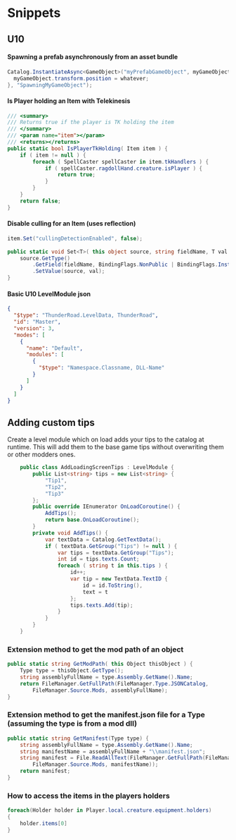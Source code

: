 # Snippets


## U10


#### Spawning a prefab asynchronously from an asset bundle


```csharp
Catalog.InstantiateAsync<GameObject>("myPrefabGameObject", myGameObject => {
  myGameObject.transform.position = whatever;
}, "SpawningMyGameObject");
```

#### Is Player holding an Item with Telekinesis
```csharp
/// <summary>
/// Returns true if the player is TK holding the item
/// </summary>
/// <param name="item"></param>
/// <returns></returns>
public static bool IsPlayerTkHolding( Item item ) {
    if ( item != null ) {
        foreach ( SpellCaster spellCaster in item.tkHandlers ) {
            if ( spellCaster.ragdollHand.creature.isPlayer ) {
                return true;
            }
        }
    }
    return false;
}
```

#### Disable culling for an Item (uses reflection)
```csharp
item.Set("cullingDetectionEnabled", false);
 
public static void Set<T>( this object source, string fieldName, T val ) {
    source.GetType()
        .GetField(fieldName, BindingFlags.NonPublic | BindingFlags.Instance)
        .SetValue(source, val);
}
```


#### Basic U10 LevelModule json
```json
{
  "$type": "ThunderRoad.LevelData, ThunderRoad",
  "id": "Master",
  "version": 3,
  "modes": [
    {
      "name": "Default",
      "modules": [
        {
          "$type": "Namespace.Classname, DLL-Name"
        }
      ]
    }
  ]
}
```

## Adding custom tips

Create a level module which on load adds your tips to the catalog at runtime.
This will add them to the base game tips without overwriting them or other modders ones.

```csharp
    public class AddLoadingScreenTips : LevelModule {
        public List<string> tips = new List<string> {
            "Tip1",
            "Tip2",
            "Tip3"
        };
        public override IEnumerator OnLoadCoroutine() {
            AddTips();
            return base.OnLoadCoroutine();
        }
        private void AddTips() {
            var textData = Catalog.GetTextData();
            if ( textData.GetGroup("Tips") != null ) {
                var tips = textData.GetGroup("Tips");
                int id = tips.texts.Count;
                foreach ( string t in this.tips ) {
                    id++;
                    var tip = new TextData.TextID {
                        id = id.ToString(),
                        text = t
                    };
                    tips.texts.Add(tip);
                }
            }
        }
    }
```

### Extension method to get the mod path of an object

```csharp
public static string GetModPath( this Object thisObject ) {
    Type type = thisObject.GetType();
    string assemblyFullName = type.Assembly.GetName().Name;
    return FileManager.GetFullPath(FileManager.Type.JSONCatalog,
        FileManager.Source.Mods, assemblyFullName);
}
```

### Extension method to get the manifest.json file for a Type (assuming the type is from a mod dll)

```csharp
public static string GetManifest(Type type) {
    string assemblyFullName = type.Assembly.GetName().Name;
    string manifestName = assemblyFullName + "\\manifest.json";
    string manifest = File.ReadAllText(FileManager.GetFullPath(FileManager.Type.JSONCatalog,
        FileManager.Source.Mods, manifestName));
    return manifest;
}
```

### How to access the items in the players holders

```csharp
foreach(Holder holder in Player.local.creature.equipment.holders)
{
    holder.items[0]
}
```